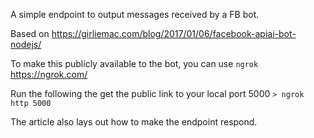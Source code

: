 A simple endpoint to output messages received by a FB bot.

Based on https://girliemac.com/blog/2017/01/06/facebook-apiai-bot-nodejs/

To make this publicly available to the bot, you can use `ngrok` https://ngrok.com/

Run the following the get the public link to your local port 5000
`> ngrok http 5000`

The article also lays out how to make the endpoint respond.
